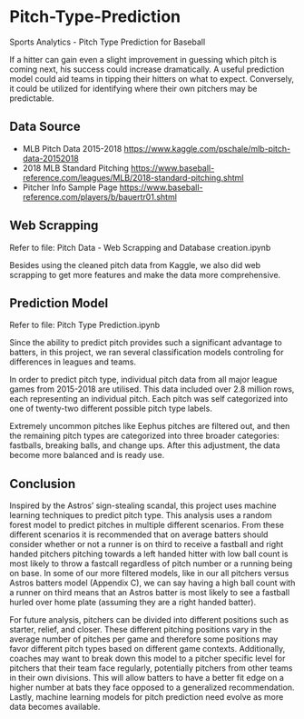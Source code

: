 # Pitch-Type-Prediction

Sports Analytics - Pitch Type Prediction for Baseball

If a hitter can gain even a slight improvement in guessing which pitch is coming next, his success could increase dramatically. A useful prediction model could aid teams in tipping their hitters on what to expect. Conversely, it could be utilized for identifying where their own pitchers may be predictable.

## Data Source
- MLB Pitch Data 2015-2018 https://www.kaggle.com/pschale/mlb-pitch-data-20152018
- 2018 MLB Standard Pitching https://www.baseball-reference.com/leagues/MLB/2018-standard-pitching.shtml
- Pitcher Info Sample Page https://www.baseball-reference.com/players/b/bauertr01.shtml

## Web Scrapping
Refer to file: 
Pitch Data - Web Scrapping and Database creation.ipynb

Besides using the cleaned pitch data from Kaggle, we also did web scrapping to get more features and make the data more comprehensive.

## Prediction Model
Refer to file:
Pitch Type Prediction.ipynb

Since the ability to predict pitch provides such a significant advantage to batters, in this project, we ran several classification models controling for differences in leagues and teams. 

In order to predict pitch type, individual pitch data from all major league games from 2015-2018 are utilised. This data included over 2.8 million rows, each representing an individual pitch. Each pitch was self categorized into one of twenty-two different possible pitch type labels.  

Extremely uncommon pitches like Eephus pitches are filtered out, and then the remaining pitch types are categorized into three broader categories: fastballs, breaking balls, and change ups.  After this adjustment, the data become more balanced and is ready use.

## Conclusion

Inspired by the Astros’ sign-stealing scandal, this project uses machine learning techniques to predict pitch type. This analysis uses a random forest model to predict pitches in multiple different scenarios. From these different scenarios it is recommended that on average batters should consider whether or not a runner is on third to receive a fastball and right handed pitchers pitching towards a left handed hitter with low ball count is most likely to throw a fastcall regardless of pitch number or a running being on base. In some of our more filtered models, like in our all pitchers versus Astros batters model (Appendix C), we can say having a high ball count with a runner on third means that an Astros batter is most likely to see a fastball hurled over home plate (assuming they are a right handed batter). 

For future analysis, pitchers can be divided into different positions such as starter, relief, and closer. These different pitching positions vary in the average number of pitches per game and therefore some positions may favor different pitch types based on different game contexts. Additionally, coaches may want to break down this model to a pitcher specific level for pitchers that their team face regularly, potentially pitchers from other teams in their own divisions. This will allow batters to have a better fit edge on a higher number at bats they face opposed to a generalized recommendation. Lastly, machine learning models for pitch prediction need evolve as more data becomes available. 

